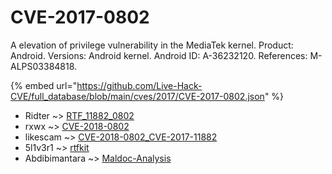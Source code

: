 # CVE-2017-0802

A elevation of privilege vulnerability in the MediaTek kernel. Product: Android. Versions: Android kernel. Android ID: A-36232120. References: M-ALPS03384818.

{% embed url="https://github.com/Live-Hack-CVE/full_database/blob/main/cves/2017/CVE-2017-0802.json" %}


* Ridter ~> [RTF_11882_0802](https://zeste.alice-snow.ru/2017/database/cve-2017-0802/rtf_11882_0802-ridter)
* rxwx ~> [CVE-2018-0802](https://zeste.alice-snow.ru/2017/database/cve-2017-0802/cve-2018-0802-rxwx)
* likescam ~> [CVE-2018-0802_CVE-2017-11882](https://zeste.alice-snow.ru/2017/database/cve-2017-0802/cve-2018-0802_cve-2017-11882-likescam)
* 5l1v3r1 ~> [rtfkit](https://zeste.alice-snow.ru/2017/database/cve-2017-0802/rtfkit-5l1v3r1)
* Abdibimantara ~> [Maldoc-Analysis](https://zeste.alice-snow.ru/2017/database/cve-2017-0802/maldoc-analysis-abdibimantara)